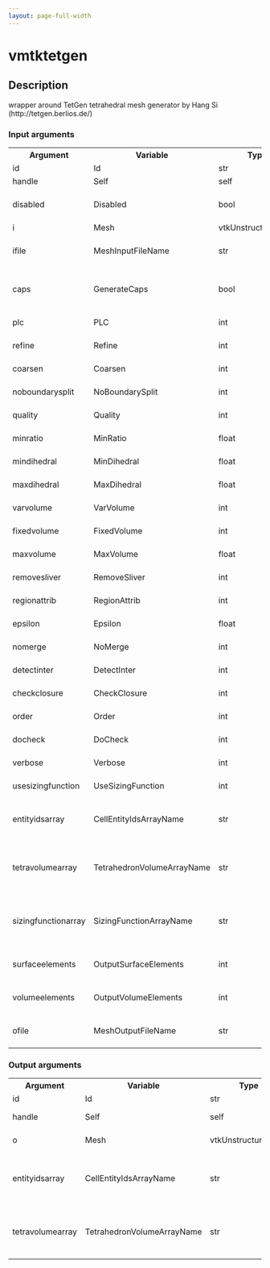 ```yaml
---
layout: page-full-width
---
```

<h1>vmtktetgen</h1>
<h2>Description</h2>
wrapper around TetGen tetrahedral mesh generator by Hang Si (http://tetgen.berlios.de/)
<h3>Input arguments</h3>
<table class="vmtkscripts">
<tr>
<th>Argument</th><th>Variable</th><th>Type</th><th>Length</th><th>Range</th><th>Default</th><th>Description</th>
</tr>
<tr><td>id</td><td>Id</td><td>str</td><td>1</td><td></td><td>0</td><td>script id</td>
</tr>
<tr><td>handle</td><td>Self</td><td>self</td><td>1</td><td></td><td></td><td>handle to self</td>
</tr>
<tr><td>disabled</td><td>Disabled</td><td>bool</td><td>1</td><td></td><td>0</td><td>disable execution and piping</td>
</tr>
<tr><td>i</td><td>Mesh</td><td>vtkUnstructuredGrid</td><td>1</td><td></td><td></td><td>the input mesh</td>
</tr>
<tr><td>ifile</td><td>MeshInputFileName</td><td>str</td><td>1</td><td></td><td></td><td>filename for the default Mesh reader</td>
</tr>
<tr><td>caps</td><td>GenerateCaps</td><td>bool</td><td>1</td><td></td><td>0</td><td>close surface holes with caps before meshing</td>
</tr>
<tr><td>plc</td><td>PLC</td><td>int</td><td>1</td><td></td><td>1</td><td>see TetGen documentation</td>
</tr>
<tr><td>refine</td><td>Refine</td><td>int</td><td>1</td><td></td><td>0</td><td>see TetGen documentation</td>
</tr>
<tr><td>coarsen</td><td>Coarsen</td><td>int</td><td>1</td><td></td><td>0</td><td>see TetGen documentation</td>
</tr>
<tr><td>noboundarysplit</td><td>NoBoundarySplit</td><td>int</td><td>1</td><td></td><td>0</td><td>see TetGen documentation</td>
</tr>
<tr><td>quality</td><td>Quality</td><td>int</td><td>1</td><td></td><td>1</td><td>see TetGen documentation</td>
</tr>
<tr><td>minratio</td><td>MinRatio</td><td>float</td><td>1</td><td></td><td>1.414</td><td>see TetGen documentation</td>
</tr>
<tr><td>mindihedral</td><td>MinDihedral</td><td>float</td><td>1</td><td></td><td>10.0</td><td>see TetGen documentation</td>
</tr>
<tr><td>maxdihedral</td><td>MaxDihedral</td><td>float</td><td>1</td><td></td><td>165.0</td><td>see TetGen documentation</td>
</tr>
<tr><td>varvolume</td><td>VarVolume</td><td>int</td><td>1</td><td></td><td>0</td><td>see TetGen documentation</td>
</tr>
<tr><td>fixedvolume</td><td>FixedVolume</td><td>int</td><td>1</td><td></td><td>0</td><td>see TetGen documentation</td>
</tr>
<tr><td>maxvolume</td><td>MaxVolume</td><td>float</td><td>1</td><td></td><td>0.1</td><td>see TetGen documentation</td>
</tr>
<tr><td>removesliver</td><td>RemoveSliver</td><td>int</td><td>1</td><td></td><td>0</td><td>see TetGen documentation</td>
</tr>
<tr><td>regionattrib</td><td>RegionAttrib</td><td>int</td><td>1</td><td></td><td>0</td><td>see TetGen documentation</td>
</tr>
<tr><td>epsilon</td><td>Epsilon</td><td>float</td><td>1</td><td></td><td>1e-08</td><td>see TetGen documentation</td>
</tr>
<tr><td>nomerge</td><td>NoMerge</td><td>int</td><td>1</td><td></td><td>0</td><td>see TetGen documentation</td>
</tr>
<tr><td>detectinter</td><td>DetectInter</td><td>int</td><td>1</td><td></td><td>0</td><td>see TetGen documentation</td>
</tr>
<tr><td>checkclosure</td><td>CheckClosure</td><td>int</td><td>1</td><td></td><td>0</td><td>see TetGen documentation</td>
</tr>
<tr><td>order</td><td>Order</td><td>int</td><td>1</td><td></td><td>1</td><td>see TetGen documentation</td>
</tr>
<tr><td>docheck</td><td>DoCheck</td><td>int</td><td>1</td><td></td><td>0</td><td>see TetGen documentation</td>
</tr>
<tr><td>verbose</td><td>Verbose</td><td>int</td><td>1</td><td></td><td>0</td><td>see TetGen documentation</td>
</tr>
<tr><td>usesizingfunction</td><td>UseSizingFunction</td><td>int</td><td>1</td><td></td><td>0</td><td>see TetGen documentation</td>
</tr>
<tr><td>entityidsarray</td><td>CellEntityIdsArrayName</td><td>str</td><td>1</td><td></td><td>CellEntityIds</td><td>name of the array where cell entity ids are stored</td>
</tr>
<tr><td>tetravolumearray</td><td>TetrahedronVolumeArrayName</td><td>str</td><td>1</td><td></td><td>TetrahedronVolume</td><td>name of the array where volumes of tetrahedra are stored</td>
</tr>
<tr><td>sizingfunctionarray</td><td>SizingFunctionArrayName</td><td>str</td><td>1</td><td></td><td></td><td>name of the array where sizing function values are stored</td>
</tr>
<tr><td>surfaceelements</td><td>OutputSurfaceElements</td><td>int</td><td>1</td><td></td><td>1</td><td>toggle output surface elements</td>
</tr>
<tr><td>volumeelements</td><td>OutputVolumeElements</td><td>int</td><td>1</td><td></td><td>1</td><td>toggle output volume elements</td>
</tr>
<tr><td>ofile</td><td>MeshOutputFileName</td><td>str</td><td>1</td><td></td><td></td><td>filename for the default Mesh writer</td>
</tr>
</table>
<h3>Output arguments</h3>
<table class="vmtkscripts">
<tr>
<th>Argument</th><th>Variable</th><th>Type</th><th>Length</th><th>Range</th><th>Default</th><th>Description</th>
</tr>
<tr><td>id</td><td>Id</td><td>str</td><td>1</td><td></td><td>0</td><td>script id</td>
</tr>
<tr><td>handle</td><td>Self</td><td>self</td><td>1</td><td></td><td></td><td>handle to self</td>
</tr>
<tr><td>o</td><td>Mesh</td><td>vtkUnstructuredGrid</td><td>1</td><td></td><td></td><td>the output mesh</td>
</tr>
<tr><td>entityidsarray</td><td>CellEntityIdsArrayName</td><td>str</td><td>1</td><td></td><td>CellEntityIds</td><td>name of the array where cell entity ids are stored</td>
</tr>
<tr><td>tetravolumearray</td><td>TetrahedronVolumeArrayName</td><td>str</td><td>1</td><td></td><td>TetrahedronVolume</td><td>name of the array where volumes of tetrahedra are stored</td>
</tr>
</table>

